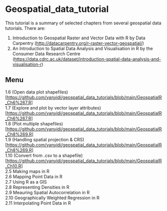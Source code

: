 # Geospatial_data_tutorial

This tutorial is a summary of selected chapters from several geospatial data tutorials. There are: 

1. Introduction to Geospatial Raster and Vector Data with R by Data Carpentry (http://datacarpentry.org/r-raster-vector-geospatial/)  
2. An Introduction to Spatial Data Analysis and Visualisation in R by the Consumer Data Research Centre (https://data.cdrc.ac.uk/dataset/introduction-spatial-data-analysis-and-visualisation-r)

## Menu
1.6 (Open data plot shapefiles)[https://github.com/yanyidi/geospatial_data_tutorials/blob/main/GeospatialR_Ch6%267.R]  
1.7 (Explore and plot by vector layer attributes)[https://github.com/yanyidi/geospatial_data_tutorials/blob/main/GeospatialR_Ch6%267.R]  
1.8 (Plot multiple shapefiles)[https://github.com/yanyidi/geospatial_data_tutorials/blob/main/GeospatialR_Ch8%269.R]  
1.9 (Handling spatial projection & CRS)[https://github.com/yanyidi/geospatial_data_tutorials/blob/main/GeospatialR_Ch8%269.R]  
1.10 (Convert from .csv to a shapefile)[https://github.com/yanyidi/geospatial_data_tutorials/blob/main/GeospatialR_Ch10.R]  
2.5 Making maps in R  
2.6 Mapping Point Data in R  
2.7 Using R as a GIS  
2.8 Representing Densities in R  
2.9 Meauring Spatial Autocorrelation in R  
2.10 Geographically Weighted Regression in R  
2.11 Interpolating Point Data in R
